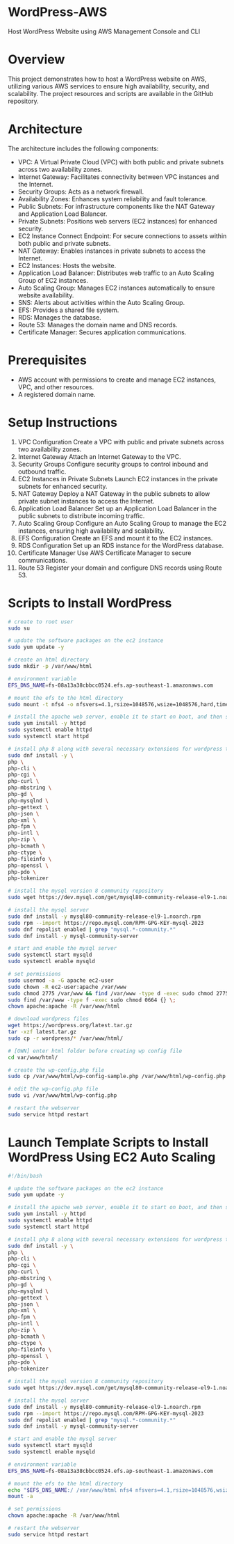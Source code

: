 # WordPress-AWS
Host WordPress Website using AWS Management Console and CLI

# Overview
This project demonstrates how to host a WordPress website on AWS, utilizing various AWS services to ensure high availability, security, and scalability. The project resources and scripts are available in the GitHub repository.

# Architecture
The architecture includes the following components:
- VPC: A Virtual Private Cloud (VPC) with both public and private subnets across two availability zones.
- Internet Gateway: Facilitates connectivity between VPC instances and the Internet.
- Security Groups: Acts as a network firewall.
- Availability Zones: Enhances system reliability and fault tolerance.
- Public Subnets: For infrastructure components like the NAT Gateway and Application Load Balancer.
- Private Subnets: Positions web servers (EC2 instances) for enhanced security.
- EC2 Instance Connect Endpoint: For secure connections to assets within both public and private subnets.
- NAT Gateway: Enables instances in private subnets to access the Internet.
- EC2 Instances: Hosts the website.
- Application Load Balancer: Distributes web traffic to an Auto Scaling Group of EC2 instances.
- Auto Scaling Group: Manages EC2 instances automatically to ensure website availability.
- SNS: Alerts about activities within the Auto Scaling Group.
- EFS: Provides a shared file system.
- RDS: Manages the database.
- Route 53: Manages the domain name and DNS records.
- Certificate Manager: Secures application communications.
  
# Prerequisites
- AWS account with permissions to create and manage EC2 instances, VPC, and other resources.
- A registered domain name.

# Setup Instructions
1. VPC Configuration
Create a VPC with public and private subnets across two availability zones.
2. Internet Gateway
Attach an Internet Gateway to the VPC.
3. Security Groups
Configure security groups to control inbound and outbound traffic.
4. EC2 Instances in Private Subnets
Launch EC2 instances in the private subnets for enhanced security.
5. NAT Gateway
Deploy a NAT Gateway in the public subnets to allow private subnet instances to access the Internet.
6. Application Load Balancer
Set up an Application Load Balancer in the public subnets to distribute incoming traffic.
7. Auto Scaling Group
Configure an Auto Scaling Group to manage the EC2 instances, ensuring high availability and scalability.
8. EFS Configuration
Create an EFS and mount it to the EC2 instances.
9. RDS Configuration
Set up an RDS instance for the WordPress database.
10. Certificate Manager
Use AWS Certificate Manager to secure communications.
11. Route 53
Register your domain and configure DNS records using Route 53.

# Scripts to Install WordPress
```bash
# create to root user
sudo su

# update the software packages on the ec2 instance 
sudo yum update -y

# create an html directory 
sudo mkdir -p /var/www/html

# environment variable
EFS_DNS_NAME=fs-08a13a38cbbcc0524.efs.ap-southeast-1.amazonaws.com

# mount the efs to the html directory 
sudo mount -t nfs4 -o nfsvers=4.1,rsize=1048576,wsize=1048576,hard,timeo=600,retrans=2,noresvport "$EFS_DNS_NAME":/ /var/www/html

# install the apache web server, enable it to start on boot, and then start the server immediately
sudo yum install -y httpd
sudo systemctl enable httpd 
sudo systemctl start httpd

# install php 8 along with several necessary extensions for wordpress to run
sudo dnf install -y \
php \
php-cli \
php-cgi \
php-curl \
php-mbstring \
php-gd \
php-mysqlnd \
php-gettext \
php-json \
php-xml \
php-fpm \
php-intl \
php-zip \
php-bcmath \
php-ctype \
php-fileinfo \
php-openssl \
php-pdo \
php-tokenizer

# install the mysql version 8 community repository
sudo wget https://dev.mysql.com/get/mysql80-community-release-el9-1.noarch.rpm 

# install the mysql server
sudo dnf install -y mysql80-community-release-el9-1.noarch.rpm 
sudo rpm --import https://repo.mysql.com/RPM-GPG-KEY-mysql-2023
sudo dnf repolist enabled | grep "mysql.*-community.*"
sudo dnf install -y mysql-community-server 

# start and enable the mysql server
sudo systemctl start mysqld
sudo systemctl enable mysqld

# set permissions
sudo usermod -a -G apache ec2-user
sudo chown -R ec2-user:apache /var/www
sudo chmod 2775 /var/www && find /var/www -type d -exec sudo chmod 2775 {} \;
sudo find /var/www -type f -exec sudo chmod 0664 {} \;
chown apache:apache -R /var/www/html 

# download wordpress files
wget https://wordpress.org/latest.tar.gz
tar -xzf latest.tar.gz
sudo cp -r wordpress/* /var/www/html/

# [OWN] enter html folder before creating wp config file
cd var/www/html/

# create the wp-config.php file
sudo cp /var/www/html/wp-config-sample.php /var/www/html/wp-config.php

# edit the wp-config.php file
sudo vi /var/www/html/wp-config.php

# restart the webserver
sudo service httpd restart
```

# Launch Template Scripts to Install WordPress Using EC2 Auto Scaling
```bash
#!/bin/bash

# update the software packages on the ec2 instance 
sudo yum update -y

# install the apache web server, enable it to start on boot, and then start the server immediately
sudo yum install -y httpd
sudo systemctl enable httpd 
sudo systemctl start httpd

# install php 8 along with several necessary extensions for wordpress to run
sudo dnf install -y \
php \
php-cli \
php-cgi \
php-curl \
php-mbstring \
php-gd \
php-mysqlnd \
php-gettext \
php-json \
php-xml \
php-fpm \
php-intl \
php-zip \
php-bcmath \
php-ctype \
php-fileinfo \
php-openssl \
php-pdo \
php-tokenizer

# install the mysql version 8 community repository
sudo wget https://dev.mysql.com/get/mysql80-community-release-el9-1.noarch.rpm 

# install the mysql server
sudo dnf install -y mysql80-community-release-el9-1.noarch.rpm 
sudo rpm --import https://repo.mysql.com/RPM-GPG-KEY-mysql-2023
sudo dnf repolist enabled | grep "mysql.*-community.*"
sudo dnf install -y mysql-community-server 

# start and enable the mysql server
sudo systemctl start mysqld
sudo systemctl enable mysqld

# environment variable
EFS_DNS_NAME=fs-08a13a38cbbcc0524.efs.ap-southeast-1.amazonaws.com

# mount the efs to the html directory 
echo "$EFS_DNS_NAME:/ /var/www/html nfs4 nfsvers=4.1,rsize=1048576,wsize=1048576,hard,timeo=600,retrans=2 0 0" >> /etc/fstab
mount -a

# set permissions
chown apache:apache -R /var/www/html

# restart the webserver
sudo service httpd restart
```
